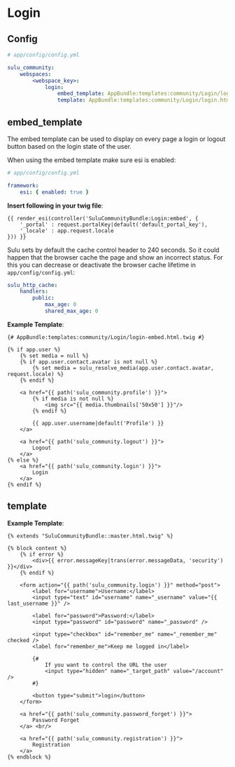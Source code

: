 # Login

## Config

```yml
# app/config/config.yml

sulu_community:
    webspaces:
        <webspace_key>:
            login:
                embed_template: AppBundle:templates:community/Login/login-embed.html.twig
                template: AppBundle:templates:community/Login/login.html.twig
```

## embed_template

The embed template can be used to display on every page a login or logout 
button based on the login state of the user.  
  
When using the embed template make sure esi is enabled:

```yml
# app/config/config.yml

framework:
    esi: { enabled: true }
```

**Insert following in your twig file**:

```twig
{{ render_esi(controller('SuluCommunityBundle:Login:embed', {
    '_portal' : request.portalKey|default('default_portal_key'),
    '_locale' : app.request.locale
})) }}
```

Sulu sets by default the cache control header to 240 seconds. So it could happen
that the browser cache the page and show an incorrect status. For this you can
decrease or deactivate the browser cache lifetime in `app/config/config.yml`:

```yml
sulu_http_cache:
    handlers:
        public:
            max_age: 0
            shared_max_age: 0
```

**Example Template**:

```twig
{# AppBundle:templates:community/Login/login-embed.html.twig #}

{% if app.user %}
    {% set media = null %}
    {% if app.user.contact.avatar is not null %}
        {% set media = sulu_resolve_media(app.user.contact.avatar, request.locale) %}
    {% endif %}

    <a href="{{ path('sulu_community.profile') }}">
        {% if media is not null %}
            <img src="{{ media.thumbnails['50x50'] }}"/>
        {% endif %}

        {{ app.user.username|default('Profile') }}
    </a>

    <a href="{{ path('sulu_community.logout') }}">
        Logout
    </a>
{% else %}
    <a href="{{ path('sulu_community.login') }}">
        Login
    </a>
{% endif %}
```

## template

**Example Template**:

```twig
{% extends "SuluCommunityBundle::master.html.twig" %}

{% block content %}
    {% if error %}
        <div>{{ error.messageKey|trans(error.messageData, 'security') }}</div>
    {% endif %}

    <form action="{{ path('sulu_community.login') }}" method="post">
        <label for="username">Username:</label>
        <input type="text" id="username" name="_username" value="{{ last_username }}" />

        <label for="password">Password:</label>
        <input type="password" id="password" name="_password" />

        <input type="checkbox" id="remember_me" name="_remember_me" checked />
        <label for="remember_me">Keep me logged in</label>

        {#
            If you want to control the URL the user
            <input type="hidden" name="_target_path" value="/account" />
        #}

        <button type="submit">login</button>
    </form>

    <a href="{{ path('sulu_community.password_forget') }}">
        Password Forget
    </a> <br/>

    <a href="{{ path('sulu_community.registration') }}">
        Registration
    </a>
{% endblock %}

```
